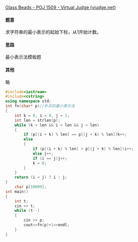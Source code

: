 [Glass Beads - POJ 1509 - Virtual Judge (vjudge.net)](https://vjudge.net/problem/POJ-1509)

#### 题意

求字符串的最小表示的起始下标，从1开始计数。

#### 思路

最小表示法模板题

#### 其他

略

```c++
#include<iostream>
#include<cstring>
using namespace std;
int fn(char* p)//朴实的最小表示法
{
	int k = 0, i = 0, j = 1;
	int len = strlen(p);
	while (k < len && i < len && j < len)
	{
		if (p[(i + k) % len] == p[(j + k) % len])k++;
		else
		{
			if (p[(i + k) % len] > p[(j + k) % len])i++;
			else j++;
			if (i == j)j++;
			k = 0;
		}
	}
	return (i < j) ? i : j;
}
	char p[10009];
int main()
{
	int t;
	cin >> t;
	while (t--)
	{
		cin >> p;
		cout<<fn(p)+1<<endl;
	}
}
```

